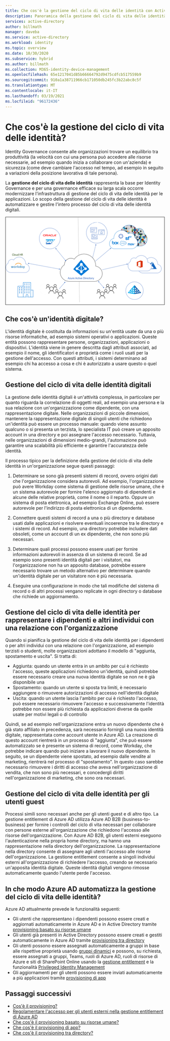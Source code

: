 ```yaml
---
title: Che cos'è la gestione del ciclo di vita delle identità con Active Directory? | Microsoft Docs
description: Panoramica della gestione del ciclo di vita delle identità.
services: active-directory
author: billmath
manager: daveba
ms.service: active-directory
ms.workload: identity
ms.topic: overview
ms.date: 10/30/2020
ms.subservice: hybrid
ms.author: billmath
ms.collection: M365-identity-device-management
ms.openlocfilehash: 65e1217041d85b66664792d9475cdfcb517559b9
ms.sourcegitcommit: 910a1a38711966cb171050db245fc3b22abc8c5f
ms.translationtype: MT
ms.contentlocale: it-IT
ms.lasthandoff: 03/19/2021
ms.locfileid: "96172436"
---
```

# <a name="what-is-identity-lifecycle-management"></a>Che cos'è la gestione del ciclo di vita delle identità?

Identity Governance consente alle organizzazioni trovare un equilibrio tra produttività (la velocità con cui una persona può accedere alle risorse necessarie, ad esempio quando inizia a collaborare con un'azienda) e sicurezza (come deve cambiare l'accesso nel tempo, ad esempio in seguito a variazioni della posizione lavorativa di tale persona).

La **gestione del ciclo di vita delle identità** rappresenta la base per Identity Governance e per una governance efficace su larga scala occorre modernizzare l'infrastruttura di gestione del ciclo di vita delle identità per le applicazioni. Lo scopo della gestione del ciclo di vita delle identità è automatizzare e gestire l'intero processo del ciclo di vita delle identità digitali. 

![Provisioning cloud](media/what-is-provisioning/cloud-1.png)

## <a name="what-is-a-digital-identity"></a>Che cos'è un'identità digitale?

L'identità digitale è costituita da informazioni su un'entità usate da una o più risorse informatiche, ad esempio sistemi operativi o applicazioni. Queste entità possono rappresentare persone, organizzazioni, applicazioni o dispositivi.  L'identità viene in genere descritta dagli attributi associati, ad esempio il nome, gli identificatori e proprietà come i ruoli usati per la gestione dell'accesso.  Con questi attributi, i sistemi determinano ad esempio chi ha accesso a cosa e chi è autorizzato a usare questo o quel sistema.  

## <a name="managing-the-lifecycle-of-digital-identities"></a>Gestione del ciclo di vita delle identità digitali

La gestione delle identità digitali è un'attività complessa, in particolare per quanto riguarda la correlazione di oggetti reali, ad esempio una persona e la sua relazione con un'organizzazione come dipendente, con una rappresentazione digitale.    Nelle organizzazioni di piccole dimensioni, mantenere la rappresentazione digitale di singoli utenti che richiedono un'identità può essere un processo manuale: quando viene assunto qualcuno o si presenta un terzista, lo specialista IT può creare un apposito account in una directory e poi assegnare l'accesso necessario.  Tuttavia, nelle organizzazioni di dimensioni medio-grandi, l'automazione può garantire una scalabilità più efficiente e garantire l'accuratezza delle identità.

Il processo tipico per la definizione della gestione del ciclo di vita delle identità in un'organizzazione segue questi passaggi:

1. Determinare se sono già presenti sistemi di record, ovvero origini dati che l'organizzazione considera autorevoli.  Ad esempio, l'organizzazione può avere Workday come sistema di gestione delle risorse umane, che è un sistema autorevole per fornire l'elenco aggiornato di dipendenti e alcune delle relative proprietà, come il nome o il reparto.  Oppure un sistema di posta elettronica, ad esempio Exchange Online, può essere autorevole per l'indirizzo di posta elettronica di un dipendente.

2. Connettere questi sistemi di record a una o più directory e database usati dalle applicazioni e risolvere eventuali incoerenze tra le directory e i sistemi di record. Ad esempio, una directory potrebbe includere dati obsoleti, come un account di un ex dipendente, che non sono più necessari. 

3. Determinare quali processi possono essere usati per fornire informazioni autorevoli in assenza di un sistema di record.  Se ad esempio sono presenti identità digitali per i visitatori, ma l'organizzazione non ha un apposito database, potrebbe essere necessario trovare un metodo alternativo per determinare quando un'identità digitale per un visitatore non è più necessaria.

4. Eseguire una configurazione in modo che tali modifiche del sistema di record o di altri processi vengano replicate in ogni directory o database che richiede un aggiornamento.

## <a name="identity-lifecycle-management-for-representing-employees-and-other-individuals-with-an-organizational-relationship"></a>Gestione del ciclo di vita delle identità per rappresentare i dipendenti e altri individui con una relazione con l'organizzazione

Quando si pianifica la gestione del ciclo di vita delle identità per i dipendenti o per altri individui con una relazione con l'organizzazione, ad esempio terzisti o studenti, molte organizzazioni adottano il modello di "aggiunta, spostamento e uscita".  Si tratta di:
    
   - Aggiunta: quando un utente entra in un ambito per cui è richiesto l'accesso, queste applicazioni richiedono un'identità, quindi potrebbe essere necessario creare una nuova identità digitale se non ne è già disponibile una
   - Spostamento: quando un utente si sposta tra limiti, è necessario aggiungere o rimuovere autorizzazioni di accesso nell'identità digitale
   - Uscita: quando un utente lascia l'ambito per cui è richiesto l'accesso, può essere necessario rimuovere l'accesso e successivamente l'identità potrebbe non essere più richiesta da applicazioni diverse da quelle usate per motivi legali o di controllo

Quindi, se ad esempio nell'organizzazione entra un nuovo dipendente che è già stato affiliato in precedenza, sarà necessario fornirgli una nuova identità digitale, rappresentata come account utente in Azure AD.  La creazione di questo account rientrerà in un processo di "aggiunta", che può essere automatizzato se è presente un sistema di record, come Workday, che potrebbe indicare quando può iniziare a lavorare il nuovo dipendente.  In seguito, se un dipendente viene spostato, ad esempio dalle vendite al marketing, rientrerà nel processo di "spostamento".  In questo caso sarebbe necessario rimuovere i diritti di accesso che aveva nell'organizzazione di vendita, che non sono più necessari, e concedergli diritti nell'organizzazione di marketing, che sono ora necessari.

## <a name="identity-lifecycle-management-for-guests"></a>Gestione del ciclo di vita delle identità per gli utenti guest

Processi simili sono necessari anche per gli utenti guest e di altro tipo.  La gestione entitlement di Azure AD utilizza Azure AD B2B (business-to-business) per fornire i controlli del ciclo di vita necessari per collaborare con persone esterne all'organizzazione che richiedono l'accesso alle risorse dell'organizzazione. Con Azure AD B2B, gli utenti esterni eseguono l'autenticazione nella propria home directory, ma hanno una rappresentazione nella directory dell'organizzazione. La rappresentazione nella directory consente di assegnare agli utenti l'accesso alle risorse dell'organizzazione.  La gestione entitlement consente a singoli individui esterni all'organizzazione di richiedere l'accesso, creando se necessario un'apposita identità digitale. Queste identità digitali vengono rimosse automaticamente quando l'utente perde l'accesso.  

## <a name="how-does-azure-ad-automate-identity-lifecycle-management"></a>In che modo Azure AD automatizza la gestione del ciclo di vita delle identità?

Azure AD attualmente prevede le funzionalità seguenti:

* Gli utenti che rappresentano i dipendenti possono essere creati e aggiornati automaticamente in Azure AD e in Active Directory tramite [provisioning basato su risorse umane](what-is-hr-driven-provisioning.md)
* Gli utenti già presenti in Active Directory possono essere creati e gestiti automaticamente in Azure AD tramite [provisioning tra directory](what-is-inter-directory-provisioning.md)
* Gli utenti possono essere assegnati automaticamente a gruppi in base alle rispettive proprietà usando [gruppi dinamici](../external-identities/use-dynamic-groups.md#what-are-dynamic-groups) e possono, su richiesta, essere assegnati a gruppi, Teams, ruoli di Azure AD, ruoli di risorse di Azure e siti di SharePoint Online usando la [gestione entitlement](entitlement-management-scenarios.md) e la funzionalità [Privileged Identity Management](../privileged-identity-management/pim-configure.md)
* Gli aggiornamenti per gli utenti possono essere inviati automaticamente a più applicazioni tramite [provisioning di app](what-is-app-provisioning.md)

## <a name="next-steps"></a>Passaggi successivi 

- [Cos'è il provisioning?](what-is-provisioning.md)
- [Regolamentare l'accesso per gli utenti esterni nella gestione entitlement di Azure AD](./entitlement-management-external-users.md)
- [Che cos'è il provisioning basato su risorse umane?](what-is-hr-driven-provisioning.md)
- [Che cos'è il provisioning di app?](what-is-app-provisioning.md)
- [Che cos'è il provisioning tra directory?](what-is-inter-directory-provisioning.md)